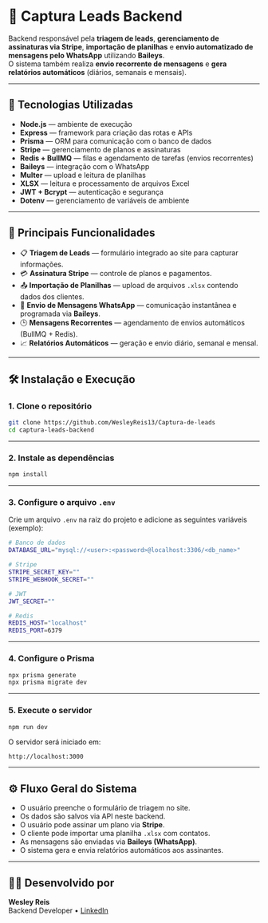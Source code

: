 # 🧩 Captura Leads Backend

Backend responsável pela **triagem de leads**, **gerenciamento de assinaturas via Stripe**, **importação de planilhas** e **envio automatizado de mensagens pelo WhatsApp** utilizando **Baileys**.  
O sistema também realiza **envio recorrente de mensagens** e **gera relatórios automáticos** (diários, semanais e mensais).

---

## 🚀 Tecnologias Utilizadas

- **Node.js** — ambiente de execução  
- **Express** — framework para criação das rotas e APIs  
- **Prisma** — ORM para comunicação com o banco de dados  
- **Stripe** — gerenciamento de planos e assinaturas  
- **Redis + BullMQ** — filas e agendamento de tarefas (envios recorrentes)  
- **Baileys** — integração com o WhatsApp  
- **Multer** — upload e leitura de planilhas  
- **XLSX** — leitura e processamento de arquivos Excel  
- **JWT + Bcrypt** — autenticação e segurança  
- **Dotenv** — gerenciamento de variáveis de ambiente  

---

## 🧠 Principais Funcionalidades

- 📋 **Triagem de Leads** — formulário integrado ao site para capturar informações.  
- 💳 **Assinatura Stripe** — controle de planos e pagamentos.  
- 📤 **Importação de Planilhas** — upload de arquivos `.xlsx` contendo dados dos clientes.  
- 💬 **Envio de Mensagens WhatsApp** — comunicação instantânea e programada via **Baileys**.  
- 🕒 **Mensagens Recorrentes** — agendamento de envios automáticos (BullMQ + Redis).  
- 📈 **Relatórios Automáticos** — geração e envio diário, semanal e mensal.  

---

## 🛠️ Instalação e Execução

### 1. Clone o repositório
```bash
git clone https://github.com/WesleyReis13/Captura-de-leads
cd captura-leads-backend
```

---

### 2. Instale as dependências
```bash
npm install
```

---

### 3. Configure o arquivo `.env`
Crie um arquivo `.env` na raiz do projeto e adicione as seguintes variáveis (exemplo):

```bash
# Banco de dados
DATABASE_URL="mysql://<user>:<password>@localhost:3306/<db_name>"

# Stripe
STRIPE_SECRET_KEY=""
STRIPE_WEBHOOK_SECRET=""

# JWT
JWT_SECRET=""

# Redis
REDIS_HOST="localhost"
REDIS_PORT=6379
```



---

### 4. Configure o Prisma
```bash
npx prisma generate
npx prisma migrate dev
```

---

### 5. Execute o servidor
```bash
npm run dev
```

O servidor será iniciado em:
```
http://localhost:3000
```

---

## ⚙️ Fluxo Geral do Sistema

- O usuário preenche o formulário de triagem no site.  
- Os dados são salvos via API neste backend.  
- O usuário pode assinar um plano via **Stripe**.  
- O cliente pode importar uma planilha `.xlsx` com contatos.  
- As mensagens são enviadas via **Baileys (WhatsApp)**.  
- O sistema gera e envia relatórios automáticos aos assinantes.

---

## 👨‍💻 Desenvolvido por  
**Wesley Reis**  
Backend Developer • [LinkedIn](https://www.linkedin.com/in/wesleysnipeslopes/)
